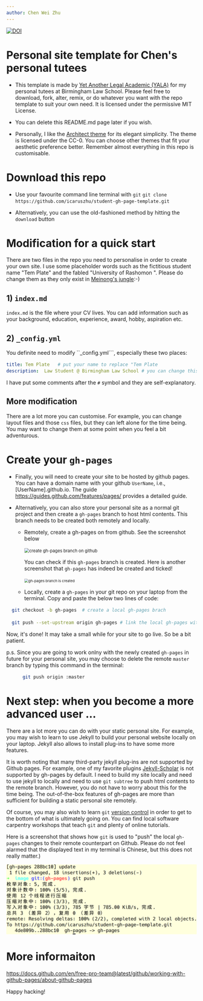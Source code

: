 ```yaml
---
author: Chen Wei Zhu
---
```

[![DOI](https://zenodo.org/badge/299578130.svg)](https://zenodo.org/badge/latestdoi/299578130)  

# Personal site template for Chen's personal tutees

- This  template is made by [Yet Another Legal Academic (YALA)](https://icaruszhu.github.io/)  for my personal tutees at Birmingham Law School. Please feel free to download, fork, alter, remix, or do whatever you want with the repo template to suit your own need. It is licensed under the permissive MIT License.

- You can delete this README.md page later if you wish. 

- Personally, I like the [Architect theme](https://github.com/pages-themes/architect)  for its elegant simplicity. The theme is licensed under the CC-0. You can choose other themes that fit your aesthetic preference better. Remember almost everything in this repo is customisable. 


# Download this repo 

- Use your favourite command line terminal with ```git```
```git clone https://github.com/icaruszhu/student-gh-page-template.git```

- Alternatively, you can use the old-fashioned method by hitting the ```download``` button

# Modification for a quick start
There are two files in the repo you need to personalise in order to create your own site. I use some placeholder words such as the fictitious student name "Tem Plate" and the fabled "University of Rashomon ".  Please do change them as they only exist in [Meinong's jungle](https://en.wikipedia.org/wiki/Meinong%27s_jungle):-)

##  1) ```index.md``` 
```index.md``` is the file where your CV lives. You can add information such as your background, education, experience, award, hobby, aspiration etc. 

## 2) ```_config.yml``` 
You definite need to modify ``_config.yml```, especially these two places:
~~~yml
title: Tem Plate   # put your name to replace "Tem Plate
description:  Law Student @ Birmingham Law School # you can change this line as well
~~~
I have put some comments after the ```#``` symbol and they are self-explanatory.

## More modification

There are a lot more you can customise. For example, you can change layout files and those ```css``` files, but they can left alone for the time being. You may want to change them at some point when you feel a bit adventurous. 

# Create your ```gh-pages``` 
- Finally, you will need to create your site to be hosted by github pages. You can have a domain name  with your github ```UserName```, i.e., [UserName].github.io. The guide https://guides.github.com/features/pages/ provides a detailed guide.

- Alternatively, you can also store your personal site as a normal git project and then create a ```gh-pages```  branch to host html contents.  This branch needs to be created both remotely and locally. 

	- Remotely, create a gh-pages on from github. See the screenshot below
	
	  <img src="https://raw.githubusercontent.com/icaruszhu/student-gh-page-template/gh-pages/image/shot-create-gh-pages-branch.png" alt="create gh-pages branch on github" style="zoom:80%;" />
	
	  You can check if this ```gh-pages``` branch is created. Here is another screenshot that ```gh-pages``` has indeed be created and ticked!
	
	  <img src="https://raw.githubusercontent.com/icaruszhu/student-gh-page-template/gh-pages/image/shot-new-gh-pages-created.png" alt="gh-pages branch is created" style="zoom: 67%;" />
	
	-  Locally, create a ```gh-pages``` in your git repo on your laptop from the terminal. Copy and paste the below two lines of code:

```bash
  git checkout -b gh-pages  # create a local gh-pages brach
 
  git push --set-upstream origin gh-pages # link the local gh-pages with the remote gh-pages
```
Now, it's done! It may take a small while for your site to go live. So be a bit patient.

p.s. Since you are going to work onlny with the newly created ```gh-pages``` in future for your personal site, you may choose to delete the remote  ```master``` branch by  typing this command in the terminal:
~~~bash
      git push origin :master
~~~


# Next step: when you become a more advanced user ...

There are a lot more you can do with your static personal site. For example, you may wish to learn to use Jekyll to build your personal website locally on your laptop. Jekyll also allows to install plug-ins to have some more features. 

It is worth noting that many third-party jekyll plug-ins are not supported by Github pages. For example,  one of my favorite plugins [Jekyll-Scholar](https://github.com/inukshuk/jekyll-scholar) is not supported by gh-pages by default. I need to build my site locally and  need to use jekyll to locally and need to use ```git subtree``` to push html contents to the remote branch. However, you do not have to worry about this for the time being. The out-of-the-box features of gh-pages are more than sufficient for building a static personal site remotely. 

Of course, you may also wish to learn ```git``` [version control](https://git-scm.com/) in order to get to the bottom of what is ultimately going on. You can find local software carpentry workshops that teach ```git``` and plenty of online tutorials.  

Here is a screenshot that shows how  ```git``` is used to "push" the local ```gh-pages``` changes to their remote counterpart on Github. Please do not feel alarmed that the displayed text in my terminal is Chinese, but this does not really matter.)  

<img src="https://raw.githubusercontent.com/icaruszhu/student-gh-page-template/gh-pages/image/git-update-push.png" style="zoom: 50%;" />

# More informaiton

https://docs.github.com/en/free-pro-team@latest/github/working-with-github-pages/about-github-pages

Happy hacking!

